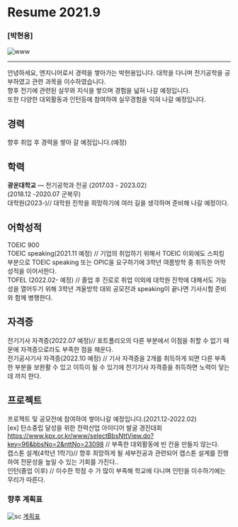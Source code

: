 # Resume 2021.9

### [박현용]
![www](https://user-images.githubusercontent.com/91231739/134493271-793ef33f-1bff-494d-9802-821950af07bf.jpg)


---

안녕하세요, 엔지니어로서 경력을 쌓아가는 박현용입니다.
대학을 다니며 전기공학을 공부하였고 관련 과목을 이수하였습니다.
<br/>
향후 전기에 관련된 실무와 지식을 쌓으며 경험을 넓혀 나갈 예정입니다.
<br/>
또한 다양한 대외활동과 인턴등에 참여하여 실무경험을 익혀 나갈 예정입니다.

## 경력
향후 취업 후 경력을 쌓아 갈 예정입니다.(예정)

## 학력
**광운대학교** — 전기공학과 전공
  (2017.03 - 2023.02)<br/>
  (2018.12 -2020.07 군복무)<br/>
 대학원(2023-)// 대학원 진학을 희망하기에 여러 길을 생각하며 준비해 나갈 예정이다.

## 어학성적
TOEIC 900<br/>
TOEIC speaking(2021.11 예정) // 기업의 취업하기 위해서 TOEIC 이외에도 스피킹 부분으로 TOEIC speaking 또는 OPIC을 요구하기에 3학년 여름방학 중 취득한 어학성적을 이어서한다.<br/>
TOFEL (2022.02- 예정) // 졸업 후 진로로 취업 이외에 대학원 진학에 대해서도 가능성을 열어두기 위해 3학년 겨울방학 대외 공모전과 speaking이 끝나면 기사시험 준비와 함께 병행한다.<br/>

## 자격증
전기기사 자격증(2022.07 예정)// 포트폴리오의 다른 부분에서 이점을 취할 수 없기 때문에 자격증으로라도 부족한 점을 채운다.<br/> 
전기공사기사 자격증(2022.10 예정) // 기사 자격증을 2개를 취득하게 되면 다른 부족한 부분을 보완활 수 있고 이득이 될 수 있기에 전기기사 자격증을 취득하면 노력이 닿는데 까지 한다.<br/>

## 프로젝트
프로젝트 및 공모전에 참여하여 쌓아나갈 예정입니다.(2021.12-2022.02)<br/>
[ex]
탄소중립 달성을 위한 전력산업 아이디어 발굴 경진대회 https://www.kpx.or.kr/www/selectBbsNttView.do?key=96&bbsNo=2&nttNo=23098 // 부족한 대외활동에 빈 칸을 만들지 않는다.<br/>
캡스톤 설계(4학년 1학기)// 향후 희망하게 될 세부전공과 관련되어 캡스톤 설계를 진행하여 전문성을 높일 수 있는 기회를 가진다..<br/>
인턴(졸업 이후) // 이수한 학점 수 가 많이 부족해 학교에 다니며 인턴을 이수하기에는 무리가 따른다.

### 향후 계획표
![sc](https://user-images.githubusercontent.com/91231739/134494722-58badf92-38a1-4703-a234-73637b5315f2.jpg)
[계획표](https://trello.com/b/lDZi8qNq/test)
